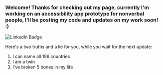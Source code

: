 ### Welcome! Thanks for checking out my page, currently I'm working on an accessibility app prototype for nonverbal people, I'll be posting my code and updates on my work soon! :)

<div id="badges" align="center>
  <a href="your-linkedin-UR](https://www.linkedin.com/in/nathan-crane-623245290/">
    <img src="https://img.shields.io/badge/LinkedIn-blue?style=for-the-badge&logo=linkedin&logoColor=white" alt="LinkedIn Badge"/>
  </a>
</div>

Here's a two truths and a lie for you, while you wait for the next update:
1. I can name all 196 countries
2. I am a twin
3. I've broken 5 bones in my life



